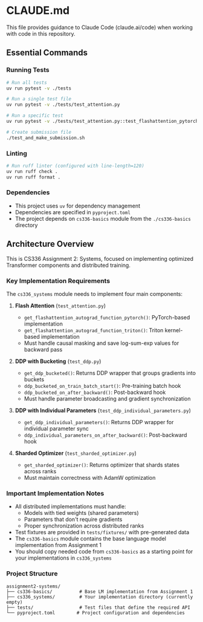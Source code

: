 # CLAUDE.md

This file provides guidance to Claude Code (claude.ai/code) when working with code in this repository.

## Essential Commands

### Running Tests
```bash
# Run all tests
uv run pytest -v ./tests

# Run a single test file
uv run pytest -v ./tests/test_attention.py

# Run a specific test
uv run pytest -v ./tests/test_attention.py::test_flashattention_pytorch

# Create submission file
./test_and_make_submission.sh
```

### Linting
```bash
# Run ruff linter (configured with line-length=120)
uv run ruff check .
uv run ruff format .
```

### Dependencies
- This project uses `uv` for dependency management
- Dependencies are specified in `pyproject.toml`
- The project depends on `cs336-basics` module from the `./cs336-basics` directory

## Architecture Overview

This is CS336 Assignment 2: Systems, focused on implementing optimized Transformer components and distributed training.

### Key Implementation Requirements

The `cs336_systems` module needs to implement four main components:

1. **Flash Attention** (`test_attention.py`)
   - `get_flashattention_autograd_function_pytorch()`: PyTorch-based implementation
   - `get_flashattention_autograd_function_triton()`: Triton kernel-based implementation
   - Must handle causal masking and save log-sum-exp values for backward pass

2. **DDP with Bucketing** (`test_ddp.py`)
   - `get_ddp_bucketed()`: Returns DDP wrapper that groups gradients into buckets
   - `ddp_bucketed_on_train_batch_start()`: Pre-training batch hook
   - `ddp_bucketed_on_after_backward()`: Post-backward hook
   - Must handle parameter broadcasting and gradient synchronization

3. **DDP with Individual Parameters** (`test_ddp_individual_parameters.py`)
   - `get_ddp_individual_parameters()`: Returns DDP wrapper for individual parameter sync
   - `ddp_individual_parameters_on_after_backward()`: Post-backward hook

4. **Sharded Optimizer** (`test_sharded_optimizer.py`)
   - `get_sharded_optimizer()`: Returns optimizer that shards states across ranks
   - Must maintain correctness with AdamW optimization

### Important Implementation Notes

- All distributed implementations must handle:
  - Models with tied weights (shared parameters)
  - Parameters that don't require gradients
  - Proper synchronization across distributed ranks
- Test fixtures are provided in `tests/fixtures/` with pre-generated data
- The `cs336-basics` module contains the base language model implementation from Assignment 1
- You should copy needed code from `cs336-basics` as a starting point for your implementations in `cs336_systems`

### Project Structure

```
assignment2-systems/
├── cs336-basics/          # Base LM implementation from Assignment 1
├── cs336_systems/         # Your implementation directory (currently empty)
├── tests/                 # Test files that define the required API
└── pyproject.toml        # Project configuration and dependencies
```